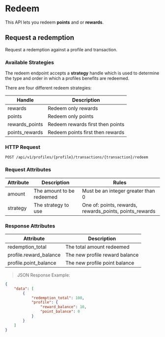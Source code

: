 # Redeem

This API lets you redeem **points** and or **rewards**.

## Request a redemption

Request a redemption against a profile and transaction.

### Available Strategies

The redeem endpoint accepts a **strategy** handle which is used to determine the type and order in which
a profiles benefits are redeemed.

There are four different redeem strategies:

| Handle                  | Description                      |
|-------------------------|----------------------------------|
| rewards                 | Redeem only rewards              |
| points                  | Redeem only points               |
| rewards_points          | Redeem rewards first then points |         
| points_rewards          | Redeem points first then rewards | 

### HTTP Request

`POST /api/v1/profiles/{profile}/transactions/{transaction}/redeem`

### Request Attributes

| Attribute               | Description                   | Rules                                                       |
|-------------------------|-------------------------------|-------------------------------------------------------------|
| amount                  | The amount to be redeemed     | Must be an integer greater than 0                           |
| strategy                | The strategy to use           | One of: points, rewards, rewards_points, points_rewards     |

### Response Attributes

| Attribute               | Description                    |
|-------------------------|--------------------------------|
| redemption_total        | The total amount redeemed      |
| profile.reward_balance  | The new profile reward balance |
| profile.point_balance   | The new profile point balance  |

> JSON Response Example:
                
```json
{
    "data": [
        {
            "redemption_total": 100,
            "profile": {
                "reward_balance": 10,
                "point_balance": 0
            }
        }
    ]
}
```